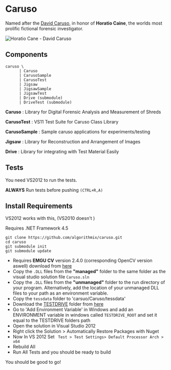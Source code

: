 Caruso
======

Named after the [David Caruso](http://www.youtube.com/watch?v=GeeyWvo1rNg), in honor of **Horatio Caine**, the worlds most prolific fictional forensic investigator.


![Horatio Cane - David Caruso](http://unjouravec.net/wp-content/uploads/2010/03/horatio460.jpg)

## Components

```
caruso \
      | Caruso
      | CarusoSample
      | CarusoTest
      | Jigsaw
      | JigsawSample
      | JigsawTest
      | Drive (submodule)
      | DriveTest (submodule)
```

**Caruso** : Library for Digital Forensic Analysis and Measurement of Shreds

**CarusoTest** : VS11 Test Suite for Caruso Class Library

**CarusoSample** : Sample caruso applications for experiments/testing

**Jigsaw** : Library for Reconstruction and Arrangement of Images

**Drive** : Library for integrating with Test Material Easily

## Tests

You need VS2012 to run the tests.

**ALWAYS** Run tests before pushing `(CTRL+R,A)`

## Install Requirements

VS2012 works with this, (VS2010 doesn't )

Requires .NET Framework 4.5

```
git clone https://github.com/algorithmix/caruso.git
cd caruso
git submodule init
git submodule update
```

- Requires **EMGU CV** version 2.4.0 (corresponding OpenCV version aswell) download from [here](https://www.dropbox.com/sh/23rpauin14wndva/EoK1nzqCiZ)
- Copy the `.DLL` files from the **"managed"** folder to the same folder as the visual studio solution file `Caruso.sln`
- Copy the `.DLL` files from the **"unmanaged"** folder to the run directory of your program.  Alternatively, add the location of your unmanaged DLL files to your path as an environment variable.
- Copy the `tessdata` folder to 'carsuo/Caruso/tessdata'
- Download the [TESTDRIVE](https://github.com/algorithmix/testdrive) folder from [here](https://www.dropbox.com/sh/bq2j6vjaklu1i9b/yn9Xl_3aUv)
- Go to 'Add Environment Variable' in Windows and add an ENVIRONMENT variable in windows called `TESTDRIVE_ROOT` and set it equal to the TESTDRIVE folders path
- Open the solution in Visual Studio 2012
- Right click the Solution > Automatically Restore Packages with Nuget
- Now In VS 2012 Set ` Test > Test Settings> Default Processor Arch >  x64`
- Rebuild All 
- Run All Tests and you should be ready to build

You should be good to go!
